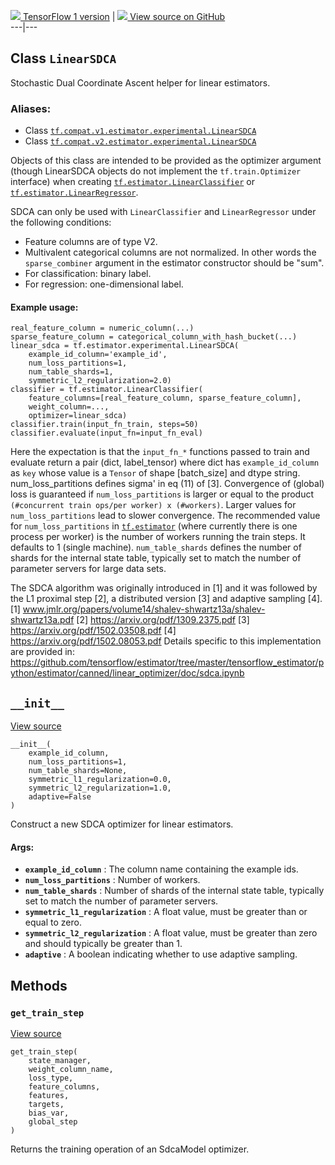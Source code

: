 [ ![](https://tensorflow.google.cn/images/tf_logo_32px.png) TensorFlow 1
version](/versions/r1.15/api_docs/python/tf/estimator/experimental/LinearSDCA)
|  [ ![](https://tensorflow.google.cn/images/GitHub-Mark-32px.png) View source
on GitHub
](https://github.com/tensorflow/estimator/tree/master/tensorflow_estimator/python/estimator/canned/linear.py)  
---|---  
  
## Class `LinearSDCA`

Stochastic Dual Coordinate Ascent helper for linear estimators.

### Aliases:

  * Class [`tf.compat.v1.estimator.experimental.LinearSDCA`](/api_docs/python/tf/estimator/experimental/LinearSDCA)
  * Class [`tf.compat.v2.estimator.experimental.LinearSDCA`](/api_docs/python/tf/estimator/experimental/LinearSDCA)

Objects of this class are intended to be provided as the optimizer argument
(though LinearSDCA objects do not implement the `tf.train.Optimizer`
interface) when creating
[`tf.estimator.LinearClassifier`](https://tensorflow.google.cn/api_docs/python/tf/estimator/LinearClassifier)
or
[`tf.estimator.LinearRegressor`](https://tensorflow.google.cn/api_docs/python/tf/estimator/LinearRegressor).

SDCA can only be used with `LinearClassifier` and `LinearRegressor` under the
following conditions:

  * Feature columns are of type V2.
  * Multivalent categorical columns are not normalized. In other words the `sparse_combiner` argument in the estimator constructor should be "sum".
  * For classification: binary label.
  * For regression: one-dimensional label.

#### Example usage:

    
    
    real_feature_column = numeric_column(...)
    sparse_feature_column = categorical_column_with_hash_bucket(...)
    linear_sdca = tf.estimator.experimental.LinearSDCA(
        example_id_column='example_id',
        num_loss_partitions=1,
        num_table_shards=1,
        symmetric_l2_regularization=2.0)
    classifier = tf.estimator.LinearClassifier(
        feature_columns=[real_feature_column, sparse_feature_column],
        weight_column=...,
        optimizer=linear_sdca)
    classifier.train(input_fn_train, steps=50)
    classifier.evaluate(input_fn=input_fn_eval)
    

Here the expectation is that the `input_fn_*` functions passed to train and
evaluate return a pair (dict, label_tensor) where dict has `example_id_column`
as `key` whose value is a `Tensor` of shape [batch_size] and dtype string.
num_loss_partitions defines sigma' in eq (11) of [3]. Convergence of (global)
loss is guaranteed if `num_loss_partitions` is larger or equal to the product
`(#concurrent train ops/per worker) x (#workers)`. Larger values for
`num_loss_partitions` lead to slower convergence. The recommended value for
`num_loss_partitions` in
[`tf.estimator`](https://tensorflow.google.cn/api_docs/python/tf/estimator)
(where currently there is one process per worker) is the number of workers
running the train steps. It defaults to 1 (single machine). `num_table_shards`
defines the number of shards for the internal state table, typically set to
match the number of parameter servers for large data sets.

The SDCA algorithm was originally introduced in [1] and it was followed by the
L1 proximal step [2], a distributed version [3] and adaptive sampling [4]. [1]
www.jmlr.org/papers/volume14/shalev-shwartz13a/shalev-shwartz13a.pdf [2]
https://arxiv.org/pdf/1309.2375.pdf [3] https://arxiv.org/pdf/1502.03508.pdf
[4] https://arxiv.org/pdf/1502.08053.pdf Details specific to this
implementation are provided in:
https://github.com/tensorflow/estimator/tree/master/tensorflow_estimator/python/estimator/canned/linear_optimizer/doc/sdca.ipynb

## `__init__`

[View
source](https://github.com/tensorflow/estimator/tree/master/tensorflow_estimator/python/estimator/canned/linear.py)

    
    
    __init__(
        example_id_column,
        num_loss_partitions=1,
        num_table_shards=None,
        symmetric_l1_regularization=0.0,
        symmetric_l2_regularization=1.0,
        adaptive=False
    )
    

Construct a new SDCA optimizer for linear estimators.

#### Args:

  * **`example_id_column`** : The column name containing the example ids.
  * **`num_loss_partitions`** : Number of workers.
  * **`num_table_shards`** : Number of shards of the internal state table, typically set to match the number of parameter servers.
  * **`symmetric_l1_regularization`** : A float value, must be greater than or equal to zero.
  * **`symmetric_l2_regularization`** : A float value, must be greater than zero and should typically be greater than 1.
  * **`adaptive`** : A boolean indicating whether to use adaptive sampling.

## Methods

### `get_train_step`

[View
source](https://github.com/tensorflow/estimator/tree/master/tensorflow_estimator/python/estimator/canned/linear.py)

    
    
    get_train_step(
        state_manager,
        weight_column_name,
        loss_type,
        feature_columns,
        features,
        targets,
        bias_var,
        global_step
    )
    

Returns the training operation of an SdcaModel optimizer.

